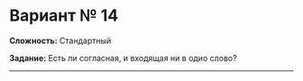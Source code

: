 # Вариант № 14
**Сложность:** Стандартный

**Задание:**  Есть ли согласная, и входящая ни в одио слово?

---